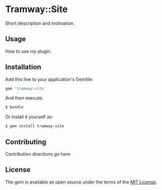 # Tramway::Site
Short description and motivation.

## Usage
How to use my plugin.

## Installation
Add this line to your application's Gemfile:

```ruby
gem 'tramway-site'
```

And then execute:
```bash
$ bundle
```

Or install it yourself as:
```bash
$ gem install tramway-site
```

## Contributing
Contribution directions go here.

## License
The gem is available as open source under the terms of the [MIT License](https://opensource.org/licenses/MIT).
